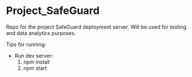 # Project_SafeGuard
Repo for the project SafeGuard deployment server. Will be used for testing and data analytics purposes.


Tips for running:
- Run dev server: 
  1. npm install
  2. npm start



